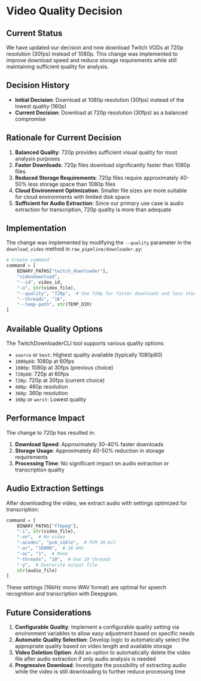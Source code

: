 # Video Quality Decision

## Current Status

We have updated our decision and now download Twitch VODs at 720p resolution (30fps) instead of 1080p. This change was implemented to improve download speed and reduce storage requirements while still maintaining sufficient quality for analysis.

## Decision History

- **Initial Decision**: Download at 1080p resolution (30fps) instead of the lowest quality (160p)
- **Current Decision**: Download at 720p resolution (30fps) as a balanced compromise

## Rationale for Current Decision

1. **Balanced Quality**: 720p provides sufficient visual quality for most analysis purposes
2. **Faster Downloads**: 720p files download significantly faster than 1080p files
3. **Reduced Storage Requirements**: 720p files require approximately 40-50% less storage space than 1080p files
4. **Cloud Environment Optimization**: Smaller file sizes are more suitable for cloud environments with limited disk space
5. **Sufficient for Audio Extraction**: Since our primary use case is audio extraction for transcription, 720p quality is more than adequate

## Implementation

The change was implemented by modifying the `--quality` parameter in the `download_video` method in `raw_pipeline/downloader.py`:

```python
# Create command
command = [
    BINARY_PATHS["twitch_downloader"],
    "videodownload",
    "--id", video_id,
    "-o", str(video_file),
    "--quality", "720p",  # Use 720p for faster downloads and less storage
    "--threads", "16",
    "--temp-path", str(TEMP_DIR)
]
```

## Available Quality Options

The TwitchDownloaderCLI tool supports various quality options:

- `source` or `best`: Highest quality available (typically 1080p60)
- `1080p60`: 1080p at 60fps
- `1080p`: 1080p at 30fps (previous choice)
- `720p60`: 720p at 60fps
- `720p`: 720p at 30fps (current choice)
- `480p`: 480p resolution
- `360p`: 360p resolution
- `160p` or `worst`: Lowest quality

## Performance Impact

The change to 720p has resulted in:

1. **Download Speed**: Approximately 30-40% faster downloads
2. **Storage Usage**: Approximately 40-50% reduction in storage requirements
3. **Processing Time**: No significant impact on audio extraction or transcription quality

## Audio Extraction Settings

After downloading the video, we extract audio with settings optimized for transcription:

```python
command = [
    BINARY_PATHS["ffmpeg"],
    "-i", str(video_file),
    "-vn",  # No video
    "-acodec", "pcm_s16le",  # PCM 16-bit
    "-ar", "16000",  # 16 kHz
    "-ac", "1",  # Mono
    "-threads", "10",  # Use 10 threads
    "-y",  # Overwrite output file
    str(audio_file)
]
```

These settings (16kHz mono WAV format) are optimal for speech recognition and transcription with Deepgram.

## Future Considerations

1. **Configurable Quality**: Implement a configurable quality setting via environment variables to allow easy adjustment based on specific needs
2. **Automatic Quality Selection**: Develop logic to automatically select the appropriate quality based on video length and available storage
3. **Video Deletion Option**: Add an option to automatically delete the video file after audio extraction if only audio analysis is needed
4. **Progressive Download**: Investigate the possibility of extracting audio while the video is still downloading to further reduce processing time
